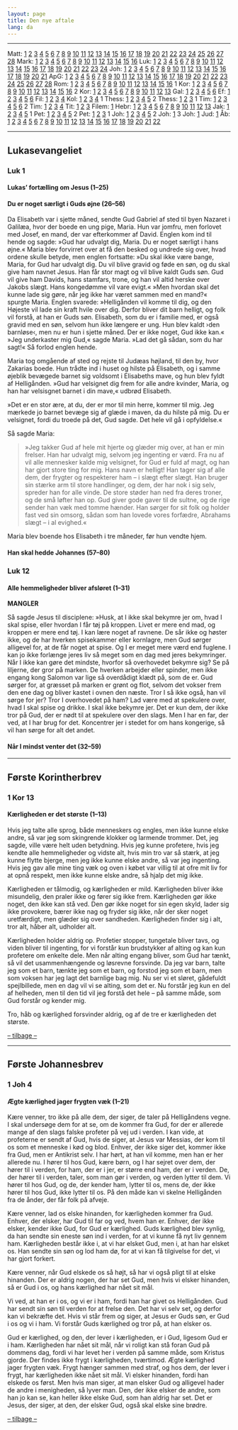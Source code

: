 ```yaml
---
layout: page
title: Den nye aftale
lang: da
---
```


------------------------------------------------------------------------

<a id="indhold"></a>

Matt: [1](#matt1) [2](#matt2) [3](#matt3) [4](#matt4) [5](#matt5) [6](#matt6) [7](#matt7) [8](#matt8) [9](#matt9) [10](#matt10) [11](#matt11) [12](#matt12) [13](#matt13) [14](#matt14) [15](#matt15) [16](#matt16) [17](#matt17) [18](#matt18) [19](#matt19) [20](#matt20) [21](#matt21) [22](#matt22) [23](#matt23) [24](#matt24) [25](#matt25) [26](#matt26) [27](#matt27) [28](#matt28)
Mark: [1](#mark1) [2](#mark2) [3](#mark3) [4](#mark4) [5](#mark5) [6](#mark6) [7](#mark7) [8](#mark8) [9](#mark9) [10](#mark10) [11](#mark11) [12](#mark12) [13](#mark13) [14](#mark14) [15](#mark15) [16](#mark16)
Luk: [1](#luk1) [2](#luk2) [3](#luk3) [4](#luk4) [5](#luk5) [6](#luk6) [7](#luk7) [8](#luk8) [9](#luk9) [10](#luk10) [11](#luk11) [12](#luk12) [13](#luk13) [14](#luk14) [15](#luk15) [16](#luk16) [17](#luk17) [18](#luk18) [19](#luk19) [20](#luk20) [21](#luk21) [22](#luk22) [23](#luk23) [24](#luk24)
Joh: [1](#joh1) [2](#joh2) [3](#joh3) [4](#joh4) [5](#joh5) [6](#joh6) [7](#joh7) [8](#joh8) [9](#joh9) [10](#joh10) [11](#joh11) [12](#joh12) [13](#joh13) [14](#joh14) [15](#joh15) [16](#joh16) [17](#joh17) [18](#joh18) [19](#joh19) [20](#joh20) [21](#joh21)
ApG: [1](#apg1) [2](#apg2) [3](#apg3) [4](#apg4) [5](#apg5) [6](#apg6) [7](#apg7) [8](#apg8) [9](#apg9) [10](#apg10) [11](#apg11) [12](#apg12) [13](#apg13) [14](#apg14) [15](#apg15) [16](#apg16) [17](#apg17) [18](#apg18) [19](#apg19) [20](#apg20) [21](#apg21) [22](#apg22) [23](#apg23) [24](#apg24) [25](#apg25) [26](#apg26) [27](#apg27) [28](#apg28)
Rom: [1](#rom1) [2](#rom2) [3](#rom3) [4](#rom4) [5](#rom5) [6](#rom6) [7](#rom7) [8](#rom8) [9](#rom9) [10](#rom10) [11](#rom11) [12](#rom12) [13](#rom13) [14](#rom14) [15](#rom-15) [16](#rom16)
1 Kor: [1](#1kor1) [2](#1kor2) [3](#1kor3) [4](#1kor4) [5](#1kor5) [6](#1kor6) [7](#1kor7) [8](#1kor8) [9](#1kor9) [10](#1kor10) [11](#1kor11) [12](#1kor12) [13](#1kor13) [14](#1kor14) [15](#1kor15) [16](#1kor16)
2 Kor: [1](#2kor1) [2](#2kor2) [3](#2kor3) [4](#2kor4) [5](#2kor5) [6](#2kor6) [7](#2kor7) [8](#2kor8) [9](#2kor9) [10](#2kor10) [11](#2kor11) [12](#2kor12) [13](#2kor13)
Gal: [1](#gal1) [2](#gal2) [3](#gal3) [4](#gal4) [5](#gal5) [6](#gal6)
Ef: [1](#ef1) [2](#ef2) [3](#ef3) [4](#ef4) [5](#ef5) [6](#ef6)
Fil: [1](#fil1) [2](#fil2) [3](#fil3) [4](#fil4)
Kol: [1](#kol1) [2](#kol2) [3](#kol3) [4](#kol4)
1 Thess: [1](#1thess1) [2](#1thess2) [3](#1thess3) [4](#1thess4) [5](#1thess5)
2 Thess: [1](#2thess1) [2](#2thess2) [3](#2thess3)
1 Tim: [1](#1tim1) [2](#1tim2) [3](#1tim3) [4](#1tim4) [5](#1tim5) [6](#1tim6)
2 Tim: [1](#2tim1) [2](#2tim2) [3](#2tim3) [4](#2tim4)
Tit: [1](#tit1) [2](#tit2) [3](#tit3)
Filem: [1](#filem1)
Hebr: [1](#hebr1) [2](#hebr2) [3](#hebr3) [4](#hebr4) [5](#hebr5) [6](#hebr6) [7](#hebr7) [8](#hebr8) [9](#hebr9) [10](#hebr10) [11](#hebr11) [12](#hebr12) [13](#hebr13)
Jak: [1](#jak1) [2](#jak2) [3](#jak3) [4](#jak4) [5](#jak5)
1 Pet: [1](#1pet1) [2](#1pet2) [3](#1pet3) [4](#1pet4) [5](#1pet5)
2 Pet: [1](#2pet1) [2](#2pet2) [3](#2pet3)
1 Joh: [1](#1joh1) [2](#1joh2) [3](#1joh3) [4](#1joh4) [5](#1joh5)
2 Joh: [1](#2joh1)
3 Joh: [1](#3joh1)
Jud: [1](#jud1)
Åb: [1](#aab1) [2](#aab2) [3](#aab3) [4](#aab4) [5](#aab5) [6](#aab6) [7](#aab7) [8](#aab8) [9](#aab9) [10](#aab10) [11](#aab11) [12](#aab12) [13](#aab13) [14](#aab14) [15](#aab15) [16](#aab16) [17](#aab17) [18](#aab18) [19](#aab19) [20](#aab20) [21](#aab21) [22](#aab22)

------------------------------------------------------------------------


## Lukasevangeliet

<a id="luk1"></a>

### Luk 1

#### Lukas’ fortælling om Jesus (1–25)


#### Du er noget særligt i Guds øjne (26–56)

Da Elisabeth var i sjette måned, sendte Gud Gabriel af sted til byen Nazaret i Galilæa, hvor der boede en ung pige, Maria. Hun var jomfru, men forlovet med Josef, en mand, der var efterkommer af David. Englen kom ind til hende og sagde: »Gud har udvalgt dig, Maria. Du er noget særligt i hans øjne.« Maria blev forvirret over at få den besked og undrede sig over, hvad ordene skulle betyde, men englen fortsatte: »Du skal ikke være bange, Maria, for Gud har udvalgt dig. Du vil blive gravid og føde en søn, og du skal give ham navnet Jesus. Han får stor magt og vil blive kaldt Guds søn. Gud vil give ham Davids, hans stamfars, trone, og han vil altid herske over Jakobs slægt. Hans kongedømme vil vare evigt.« »Men hvordan skal det kunne lade sig gøre, når jeg ikke har været sammen med en mand?« spurgte Maria. Englen svarede: »Helligånden vil komme til dig, og den Højeste vil lade sin kraft hvile over dig. Derfor bliver dit barn helligt, og folk vil forstå, at han er Guds søn. Elisabeth, som du er i familie med, er også gravid med en søn, selvom hun ikke længere er ung. Hun blev kaldt ›den barnløse‹, men nu er hun i sjette måned. Der er ikke noget, Gud ikke kan.« »Jeg underkaster mig Gud,« sagde Maria. »Lad det gå sådan, som du har sagt!« Så forlod englen hende.

Maria tog omgående af sted og rejste til Judæas højland, til den by, hvor Zakarias boede. Hun trådte ind i huset og hilste på Elisabeth, og i samme øjeblik bevægede barnet sig voldsomt i Elisabeths mave, og hun blev fyldt af Helligånden. »Gud har velsignet dig frem for alle andre kvinder, Maria, og han har velsisgnet barnet i din mave,« udbrød Elisabeth.

»Det er en stor ære, at du, der er mor til min herre, kommer til mig. Jeg mærkede jo barnet bevæge sig af glæde i maven, da du hilste på mig. Du er velsignet, fordi du troede på det, Gud sagde. Det hele vil gå i opfyldelse.«

Så sagde Maria:

> »Jeg takker Gud af hele mit hjerte
> og glæder mig over, at han er min frelser.
> Han har udvalgt mig, selvom jeg ingenting er værd.
> Fra nu af vil alle mennesker kalde mig velsignet,
> for Gud er fuld af magt, og han har gjort store ting for mig.
> Hans navn er helligt!
> Han tager sig af alle dem, der frygter og respekterer ham
> – i slægt efter slægt.
> Han bruger sin stærke arm til store handlinger,
> og dem, der har nok i sig selv, spreder han for alle vinde.
> De store støder han ned fra deres troner,
> og de små løfter han op.
> Gud giver gode gaver til de sultne,
> og de rige sender han væk med tomme hænder.
> Han sørger for sit folk
> og holder fast ved sin omsorg,
> sådan som han lovede vores forfædre,
> Abrahams slægt – i al evighed.«

Maria blev boende hos Elisabeth i tre måneder, før hun vendte hjem.

#### Han skal hedde Johannes (57–80)


<a id="luk12"></a>

### Luk 12

#### Alle hemmeligheder bliver afsløret (1–31)

**MANGLER**

Så sagde Jesus til disciplene: »Husk, at I ikke skal bekymre jer om, hvad I skal spise, eller hvordan I får tøj på kroppen. Livet er mere end mad, og kroppen er mere end tøj. I kan lære noget af ravnene. De sår ikke og høster ikke, og de har hverken spisekammer eller kornlagre, men Gud sørger alligevel for, at de får noget at spise. Og I er meget mere værd end fuglene. I kan jo ikke forlænge jeres liv så meget som en dag med jeres bekymringer. Når I ikke kan gøre det mindste, hvorfor så overhovedet bekymre sig? Se på liljerne, der gror på marken. De hverken arbejder eller spinder, men ikke engang kong Salomon var lige så overdådigt klædt på, som de er. Gud sørger for, at græsset på marken er grønt og flot, selvom det vokser frem den ene dag og bliver kastet i ovnen den næste. Tror I så ikke også, han vil sørge for jer? Tror I overhovedet på ham? Lad være med at spekulere over, hvad I skal spise og drikke. I skal ikke bekymre jer. Det er kun dem, der ikke tror på Gud, der er nødt til at spekulere over den slags. Men I har en far, der ved, at I har brug for det. Koncentrer jer i stedet for om hans kongerige, så vil han sørge for alt det andet.

#### Når I mindst venter det (32–59)

------------------------------------------------------------------------

## Første Korintherbrev

<a id="1kor13"></a>

### 1 Kor 13

#### Kærligheden er det største (1–13)

Hvis jeg talte alle sprog, både menneskers og engles, men ikke kunne elske andre, så var jeg som skingrende klokker og larmende trommer. Det, jeg sagde, ville være helt uden betydning. Hvis jeg kunne profetere, hvis jeg kendte alle hemmeligheder og vidste alt, hvis min tro var så stærk, at jeg kunne flytte bjerge, men jeg ikke kunne elske andre, så var jeg ingenting. Hvis jeg gav alle mine ting væk og oven i købet var villig til at ofre mit liv for at opnå respekt, men ikke kunne elske andre, så hjalp det mig ikke.

Kærligheden er tålmodig, og kærligheden er mild. Kærligheden bliver ikke misundelig, den praler ikke og fører sig ikke frem. Kærligheden gør ikke noget, den ikke kan stå ved. Den gør ikke noget for sin egen skyld, lader sig ikke provokere, bærer ikke nag og fryder sig ikke, når der sker noget uretfærdigt, men glæder sig over sandheden. Kærligheden finder sig i alt, tror alt, håber alt, udholder alt.

Kærligheden holder aldrig op. Profetier stopper, tungetale bliver tavs, og viden bliver til ingenting, for vi forstår kun brudstykker af alting og kan kun profetere om enkelte dele. Men når alting engang bliver, som Gud har tænkt, så vil det usammenhængende og løsrevne forsvinde. Da jeg var barn, talte jeg som et barn, tænkte jeg som et barn, og forstod jeg som et barn, men som voksen har jeg lagt det barnlige bag mig. Nu ser vi et sløret, gådefuldt spejlbillede, men en dag vil vi se alting, som det er. Nu forstår jeg kun en del af helheden, men til den tid vil jeg forstå det hele – på samme måde, som Gud forstår og kender mig.

Tro, håb og kærlighed forsvinder aldrig, og af de tre er kærligheden det største.

[– tilbage –](#indhold)

------------------------------------------------------------------------

## Første Johannesbrev

<a id="1joh4"></a>

### 1 Joh 4

#### Ægte kærlighed jager frygten væk (1–21)

Kære venner, tro ikke på alle dem, der siger, de taler på Helligåndens vegne. I skal undersøge dem for at se, om de kommer fra Gud, for der er allerede mange af den slags falske profeter på vej ud i verden. I kan vide, at profeterne er sendt af Gud, hvis de siger, at Jesus var Messias, der kom til os som et menneske i kød og blod. Enhver, der ikke siger det, kommer ikke fra Gud, men er Antikrist selv. I har hørt, at han vil komme, men han er her allerede nu. I hører til hos Gud, kære børn, og I har sejret over dem, der hører til i verden, for ham, der er i jer, er større end ham, der er i verden. De, der hører til i verden, taler, som man gør i verden, og verden lytter til dem. Vi hører til hos Gud, og de, der kender ham, lytter til os, mens de, der ikke hører til hos Gud, ikke lytter til os. På den måde kan vi skelne Helligånden fra de ånder, der får folk på afveje.

Kære venner, lad os elske hinanden, for kærligheden kommer fra Gud. Enhver, der elsker, har Gud til far og ved, hvem han er. Enhver, der ikke elsker, kender ikke Gud, for Gud er kærlighed. Guds kærlighed blev synlig, da han sendte sin eneste søn ind i verden, for at vi kunne få nyt liv gennem ham. Kærligheden består ikke i, at vi har elsket Gud, men i, at han har elsket os. Han sendte sin søn og lod ham dø, for at vi kan få tilgivelse for det, vi har gjort forkert.

Kære venner, når Gud elskede os så højt, så har vi også pligt til at elske hinanden. Der er aldrig nogen, der har set Gud, men hvis vi elsker hinanden, så er Gud i os, og hans kærlighed har nået sit mål.

Vi ved, at han er i os, og vi er i ham, fordi han har givet os Helligånden. Gud har sendt sin søn til verden for at frelse den. Det har vi selv set, og derfor kan vi bekræfte det. Hvis vi står frem og siger, at Jesus er Guds søn, er Gud i os og vi i ham. Vi forstår Guds kærlighed og tror på, at han elsker os.

Gud er kærlighed, og den, der lever i kærligheden, er i Gud, ligesom Gud er i ham. Kærligheden har nået sit mål, når vi roligt kan stå foran Gud på dommens dag, fordi vi har levet her i verden på samme måde, som Kristus gjorde. Der findes ikke frygt i kærligheden, tværtimod. Ægte kærlighed jager frygten væk. Frygt hænger sammen med straf, og hos dem, der lever i frygt, har kærligheden ikke nået sit mål. Vi elsker hinanden, fordi han elskede os først. Men hvis man siger, at man elsker Gud og alligevel hader de andre i menigheden, så lyver man. Den, der ikke elsker de andre, som han jo kan se, kan heller ikke elske Gud, som han aldrig har set. Det er Jesus, der siger, at den, der elsker Gud, også skal elske sine brødre.

[– tilbage –](#indhold)

